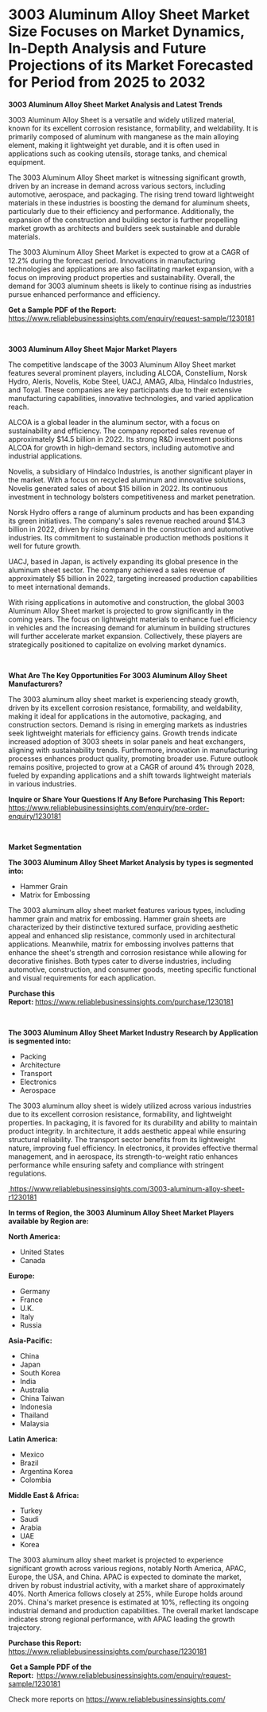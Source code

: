 <p><h1>3003 Aluminum Alloy Sheet Market Size Focuses on Market Dynamics, In-Depth Analysis and Future Projections of its Market Forecasted for Period from 2025 to 2032</h1></p><p><strong>3003 Aluminum Alloy Sheet Market Analysis and Latest Trends</strong></p>
<p><p>3003 Aluminum Alloy Sheet is a versatile and widely utilized material, known for its excellent corrosion resistance, formability, and weldability. It is primarily composed of aluminum with manganese as the main alloying element, making it lightweight yet durable, and it is often used in applications such as cooking utensils, storage tanks, and chemical equipment.</p><p>The 3003 Aluminum Alloy Sheet market is witnessing significant growth, driven by an increase in demand across various sectors, including automotive, aerospace, and packaging. The rising trend toward lightweight materials in these industries is boosting the demand for aluminum sheets, particularly due to their efficiency and performance. Additionally, the expansion of the construction and building sector is further propelling market growth as architects and builders seek sustainable and durable materials.</p><p>The 3003 Aluminum Alloy Sheet Market is expected to grow at a CAGR of 12.2% during the forecast period. Innovations in manufacturing technologies and applications are also facilitating market expansion, with a focus on improving product properties and sustainability. Overall, the demand for 3003 aluminum sheets is likely to continue rising as industries pursue enhanced performance and efficiency.</p></p>
<p><strong>Get a Sample PDF of the Report:&nbsp;</strong> <a href="https://www.reliablebusinessinsights.com/enquiry/request-sample/1230181?utm_campaign=2099&utm_medium=2&utm_source=Github&utm_content=ia&utm_term=03042025&utm_id=3003-aluminum-alloy-sheet">https://www.reliablebusinessinsights.com/enquiry/request-sample/1230181</a></p>
<p>&nbsp;</p>
<p><strong>3003 Aluminum Alloy Sheet Major Market Players</strong></p>
<p><p>The competitive landscape of the 3003 Aluminum Alloy Sheet market features several prominent players, including ALCOA, Constellium, Norsk Hydro, Aleris, Novelis, Kobe Steel, UACJ, AMAG, Alba, Hindalco Industries, and Toyal. These companies are key participants due to their extensive manufacturing capabilities, innovative technologies, and varied application reach.</p><p>ALCOA is a global leader in the aluminum sector, with a focus on sustainability and efficiency. The company reported sales revenue of approximately $14.5 billion in 2022. Its strong R&D investment positions ALCOA for growth in high-demand sectors, including automotive and industrial applications.</p><p>Novelis, a subsidiary of Hindalco Industries, is another significant player in the market. With a focus on recycled aluminum and innovative solutions, Novelis generated sales of about $15 billion in 2022. Its continuous investment in technology bolsters competitiveness and market penetration.</p><p>Norsk Hydro offers a range of aluminum products and has been expanding its green initiatives. The company's sales revenue reached around $14.3 billion in 2022, driven by rising demand in the construction and automotive industries. Its commitment to sustainable production methods positions it well for future growth.</p><p>UACJ, based in Japan, is actively expanding its global presence in the aluminum sheet sector. The company achieved a sales revenue of approximately $5 billion in 2022, targeting increased production capabilities to meet international demands.</p><p>With rising applications in automotive and construction, the global 3003 Aluminum Alloy Sheet market is projected to grow significantly in the coming years. The focus on lightweight materials to enhance fuel efficiency in vehicles and the increasing demand for aluminum in building structures will further accelerate market expansion. Collectively, these players are strategically positioned to capitalize on evolving market dynamics.</p></p>
<p>&nbsp;</p>
<p><strong>What Are The Key Opportunities For 3003 Aluminum Alloy Sheet Manufacturers?</strong></p>
<p><p>The 3003 aluminum alloy sheet market is experiencing steady growth, driven by its excellent corrosion resistance, formability, and weldability, making it ideal for applications in the automotive, packaging, and construction sectors. Demand is rising in emerging markets as industries seek lightweight materials for efficiency gains. Growth trends indicate increased adoption of 3003 sheets in solar panels and heat exchangers, aligning with sustainability trends. Furthermore, innovation in manufacturing processes enhances product quality, promoting broader use. Future outlook remains positive, projected to grow at a CAGR of around 4% through 2028, fueled by expanding applications and a shift towards lightweight materials in various industries.</p></p>
<p><strong>Inquire or Share Your Questions If Any Before Purchasing This Report:</strong> <a href="https://www.reliablebusinessinsights.com/enquiry/pre-order-enquiry/1230181?utm_campaign=2099&utm_medium=2&utm_source=Github&utm_content=ia&utm_term=03042025&utm_id=3003-aluminum-alloy-sheet">https://www.reliablebusinessinsights.com/enquiry/pre-order-enquiry/1230181</a></p>
<p>&nbsp;</p>
<p><strong>Market Segmentation</strong></p>
<p><strong>The 3003 Aluminum Alloy Sheet Market Analysis by types is segmented into:</strong></p>
<p><ul><li>Hammer Grain</li><li>Matrix for Embossing</li></ul></p>
<p><p>The 3003 aluminum alloy sheet market features various types, including hammer grain and matrix for embossing. Hammer grain sheets are characterized by their distinctive textured surface, providing aesthetic appeal and enhanced slip resistance, commonly used in architectural applications. Meanwhile, matrix for embossing involves patterns that enhance the sheet's strength and corrosion resistance while allowing for decorative finishes. Both types cater to diverse industries, including automotive, construction, and consumer goods, meeting specific functional and visual requirements for each application.</p></p>
<p><strong>Purchase this Report:&nbsp;</strong><a href="https://www.reliablebusinessinsights.com/purchase/1230181?utm_campaign=2099&utm_medium=2&utm_source=Github&utm_content=ia&utm_term=03042025&utm_id=3003-aluminum-alloy-sheet">https://www.reliablebusinessinsights.com/purchase/1230181</a></p>
<p>&nbsp;</p>
<p><strong>The 3003 Aluminum Alloy Sheet Market Industry Research by Application is segmented into:</strong></p>
<p><ul><li>Packing</li><li>Architecture</li><li>Transport</li><li>Electronics</li><li>Aerospace</li></ul></p>
<p><p>The 3003 aluminum alloy sheet is widely utilized across various industries due to its excellent corrosion resistance, formability, and lightweight properties. In packaging, it is favored for its durability and ability to maintain product integrity. In architecture, it adds aesthetic appeal while ensuring structural reliability. The transport sector benefits from its lightweight nature, improving fuel efficiency. In electronics, it provides effective thermal management, and in aerospace, its strength-to-weight ratio enhances performance while ensuring safety and compliance with stringent regulations.</p></p>
<p><a href="https://www.reliablebusinessinsights.com/3003-aluminum-alloy-sheet-r1230181?utm_campaign=2099&utm_medium=2&utm_source=Github&utm_content=ia&utm_term=03042025&utm_id=3003-aluminum-alloy-sheet">&nbsp;https://www.reliablebusinessinsights.com/3003-aluminum-alloy-sheet-r1230181</a></p>
<p><strong>In terms of Region, the 3003 Aluminum Alloy Sheet Market Players available by Region are:</strong></p>
<p>
    <p> <strong> North America: </strong>
        <ul>
            <li>United States</li>
            <li>Canada</li>
        </ul>
        </p> 
    <p> <strong> Europe: </strong>
        <ul>
            <li>Germany</li>
            <li>France</li>
            <li>U.K.</li>
            <li>Italy</li>
            <li>Russia</li>
        </ul>
        </p> 
    <p> <strong> Asia-Pacific: </strong>
        <ul>
            <li>China</li>
            <li>Japan</li>
            <li>South Korea</li>
            <li>India</li>
            <li>Australia</li>
            <li>China Taiwan</li>
            <li>Indonesia</li>
            <li>Thailand</li>
            <li>Malaysia</li>
        </ul>
        </p> 
    <p> <strong> Latin America: </strong>
        <ul>
            <li>Mexico</li>
            <li>Brazil</li>
            <li>Argentina Korea</li>
            <li>Colombia</li>
        </ul>
        </p> 
    <p> <strong> Middle East & Africa: </strong>
        <ul>
            <li>Turkey</li>
            <li>Saudi</li>
            <li>Arabia</li>
            <li>UAE</li>
            <li>Korea</li>
        </ul>
    </p>
    </p>
<p><p>The 3003 aluminum alloy sheet market is projected to experience significant growth across various regions, notably North America, APAC, Europe, the USA, and China. APAC is expected to dominate the market, driven by robust industrial activity, with a market share of approximately 40%. North America follows closely at 25%, while Europe holds around 20%. China's market presence is estimated at 10%, reflecting its ongoing industrial demand and production capabilities. The overall market landscape indicates strong regional performance, with APAC leading the growth trajectory.</p></p>
<p><strong>Purchase this Report: </strong><a href="https://www.reliablebusinessinsights.com/purchase/1230181?utm_campaign=2099&utm_medium=2&utm_source=Github&utm_content=ia&utm_term=03042025&utm_id=3003-aluminum-alloy-sheet">https://www.reliablebusinessinsights.com/purchase/1230181</a></p>
<p>&nbsp;<strong>Get a Sample PDF of the Report:&nbsp;&nbsp;</strong><a href="https://www.reliablebusinessinsights.com/enquiry/request-sample/1230181?utm_campaign=2099&utm_medium=2&utm_source=Github&utm_content=ia&utm_term=03042025&utm_id=3003-aluminum-alloy-sheet">https://www.reliablebusinessinsights.com/enquiry/request-sample/1230181</a></p>
<p><strong></strong></p>
<p>Check more reports on <a href="https://www.reliablebusinessinsights.com/?utm_campaign=2099&utm_medium=2&utm_source=Github&utm_content=ia&utm_term=03042025&utm_id=3003-aluminum-alloy-sheet">https://www.reliablebusinessinsights.com/</a></p>